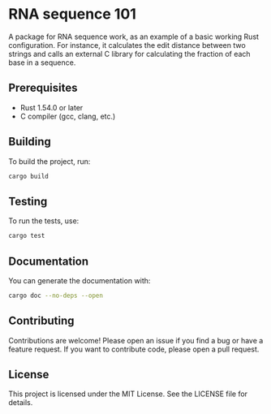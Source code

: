 # RNA sequence 101

A package for RNA sequence work, as an example of a basic working Rust configuration.
For instance, it calculates the edit distance between two strings and calls an external C library for calculating the fraction of each base in a sequence.

## Prerequisites
- Rust 1.54.0 or later
- C compiler (gcc, clang, etc.)

## Building
To build the project, run:

```bash
cargo build
```

## Testing
To run the tests, use:
```bash
cargo test
```
## Documentation
You can generate the documentation with:
```bash
cargo doc --no-deps --open
```
##  Contributing
Contributions are welcome! Please open an issue if you find a bug or have a feature request. If you want to contribute code, please open a pull request.

## License
This project is licensed under the MIT License. See the LICENSE file for details.
